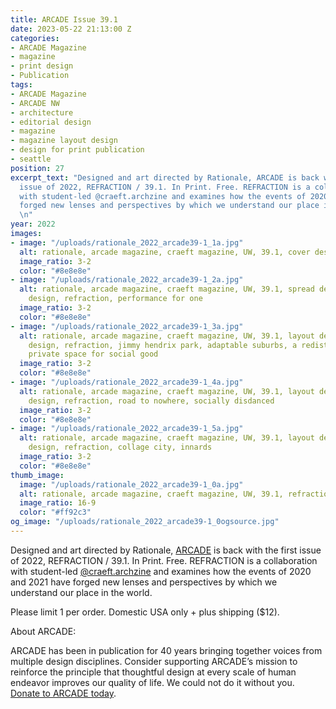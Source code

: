 ```yaml
---
title: ARCADE Issue 39.1
date: 2023-05-22 21:13:00 Z
categories:
- ARCADE Magazine
- magazine
- print design
- Publication
tags:
- ARCADE Magazine
- ARCADE NW
- architecture
- editorial design
- magazine
- magazine layout design
- design for print publication
- seattle
position: 27
excerpt_text: "Designed and art directed by Rationale, ARCADE is back with the first
  issue of 2022, REFRACTION / 39.1. In Print. Free. REFRACTION is a collaboration
  with student-led @craeft.archzine and examines how the events of 2020 and 2021 have
  forged new lenses and perspectives by which we understand our place in the world.
  \n"
year: 2022
images:
- image: "/uploads/rationale_2022_arcade39-1_1a.jpg"
  alt: rationale, arcade magazine, craeft magazine, UW, 39.1, cover design, refraction
  image_ratio: 3-2
  color: "#8e8e8e"
- image: "/uploads/rationale_2022_arcade39-1_2a.jpg"
  alt: rationale, arcade magazine, craeft magazine, UW, 39.1, spread design, layout
    design, refraction, performance for one
  image_ratio: 3-2
  color: "#8e8e8e"
- image: "/uploads/rationale_2022_arcade39-1_3a.jpg"
  alt: rationale, arcade magazine, craeft magazine, UW, 39.1, layout design, spread
    design, refraction, jimmy hendrix park, adaptable suburbs, a redistribution of
    private space for social good
  image_ratio: 3-2
  color: "#8e8e8e"
- image: "/uploads/rationale_2022_arcade39-1_4a.jpg"
  alt: rationale, arcade magazine, craeft magazine, UW, 39.1, layout design, spread
    design, refraction, road to nowhere, socially disdanced
  image_ratio: 3-2
  color: "#8e8e8e"
- image: "/uploads/rationale_2022_arcade39-1_5a.jpg"
  alt: rationale, arcade magazine, craeft magazine, UW, 39.1, layout design, spread
    design, refraction, collage city, innards
  image_ratio: 3-2
  color: "#8e8e8e"
thumb_image:
  image: "/uploads/rationale_2022_arcade39-1_0a.jpg"
  alt: rationale, arcade magazine, craeft magazine, UW, 39.1, refraction
  image_ratio: 16-9
  color: "#ff92c3"
og_image: "/uploads/rationale_2022_arcade39-1_0ogsource.jpg"
---
```


Designed and art directed by Rationale, [ARCADE](https://arcadenw.org/) is back with the first issue of 2022, REFRACTION / 39.1. In Print. Free. REFRACTION is a collaboration with student-led [@craeft.archzine](https://www.instagram.com/craeft.archzine/?hl=en) and examines how the events of 2020 and 2021 have forged new lenses and perspectives by which we understand our place in the world. 

Please limit 1 per order. Domestic USA only + plus shipping ($12).


About ARCADE:

ARCADE has been in publication for 40 years bringing together voices from multiple design disciplines. Consider supporting ARCADE’s mission to reinforce the principle that thoughtful design at every scale of human endeavor improves our quality of life. We could not do it without you. [Donate to ARCADE today](https://arcadenw.org/donate).		 		 	 	  	 
